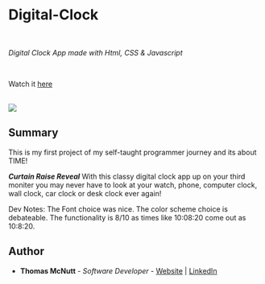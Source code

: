 # Digital-Clock

<br>

_Digital Clock App made with Html, CSS & Javascript_

<br>

Watch it [here](https://pachown.github.io/)

<br>

<image src="https://raw.githubusercontent.com/pachown/pachown.github.io/master/Digital%20Clock%20img.png">

## Summary

This is my first project of my self-taught programmer journey and its about TIME!

***Curtain Raise Reveal*** With this classy digital clock app up on your third moniter you may never have to look at your watch, phone, computer clock, wall clock, car clock or desk clock ever again!


Dev Notes: The Font choice was nice. The color scheme choice is debateable. The functionality is 8/10 as times like 10:08:20 come out as 10:8:20.

## Author

* **Thomas McNutt** - *Software Developer* - [Website](TBD) | [LinkedIn](https://www.linkedin.com/in/tom-mcnutt-97526588/)

